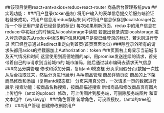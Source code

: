 ##该项目使用react+ant+axios+redux+react-router
   商品后台管理系统pwa
##实现功能：
###用户登录(token鉴权)
    将用户输入的表单信息提交给服务端验证
    若登录成功，将用户信息用redux存起来
    同时将用户信息保存到localstorage(包括一个标记用户是否已经登录的标记)
    每次如果刷新页面，redux中的用户信息在reducer中初始化的时候先从localstorage中读取
    若退出登录清空localstorage
    进入登录界面先从redux中读取用户信息和用户是否已经登录的标记，若未则进行登录
    若已经登录通过Redirect重定向到首页(首页页面类似)
###除登录外所有的请求头都用axios的拦截器加上Authorization：token
###页面右上角显示当前城市及天气情况和时间
    这里使用到高德地图的api，用promise发送连续的请求，首先带着自己的ip请求到当前城市的
    城市编码，随后通过城市编码去请求天气信息
###商品分类管理
   修改和添加分类，复用antd模态框
   分页采用假分页(数据一次性从后台拉取过来，然后分页进行展示)
###商品管理
    商品详情页面
    商品的上下架
    商品修改和添加（复用antd模态框）
    分页采用真分页，一次请求一页的数据进行展示
    搜索功能：按商品名称搜索，按商品描述搜索
    新增商品和修改商品页有图片上传组件（antd的upload）修改，可上传图片到服务端，可删除服务端图片
    和富文本组件（wysiwyg）
###角色管理
    新增角色，可设置授权，（antd的tree组件）
###用户管理
    创建修改删除用户